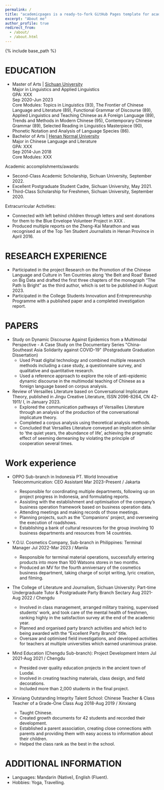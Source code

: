 ```yaml
---
permalink: /
title: "academicpages is a ready-to-fork GitHub Pages template for academic personal websites"
excerpt: "About me"
author_profile: true
redirect_from: 
  - /about/
  - /about.html
---
```


{% include base_path %}

EDUCATION
======
* Master of Arts | [Sichuan University](https://www.scu.edu.cn/)                                            
Major in Linguistics and Applied Linguistics   
GPA: XXX   
Sep 2020-Jun 2023                                                                                                                                    
Core Modules: Topics in Linguistics (93), The Frontier of Chinese Language and Literature (89), Functional Grammar of Discourse (89), Applied Linguistics and Teaching Chinese as A Foreign Language (89), Trends and Methods in Modern Chinese (95), Contemporary Chinese Grammar (89), Selected Reading in Linguistics Masterpiece (90), Phonetic Notation and Analysis of Language Species (86).   
* Bachelor of Arts | [Henan Normal University](https://www.htu.edu.cn/)  
Major in Chinese Language and Literature                                                                                                
GPA: XXX                        
Sep 2014-Jun 2018                                                                                                                       
Core Modules: XXX

Academic accomplishments/awards:                             
*	Second-Class Academic Scholarship, Sichuan University, September 2022.                   
*	Excellent Postgraduate Student Cadre, Sichuan University, May 2021.                  
*	Third-Class Scholarship for Freshmen, Sichuan University, September 2020.            

Extracurricular Activities:                    
*	Connected with left behind children through letters and sent donations for them to the Blue Envelope Volunteer Project in XXX .              
*	Produced multiple reports on the Zheng-Kai Marathon and was recognised as of the Top Ten Student Journalists in Henan Province in April 2016. 

RESEARCH EXPERIENCE
======
* Participated in the project Research on the Promotion of the Chinese Language and Culture in Ten Countries along 'the Belt and Road' Based on Big Data and drafted the first three chapters of the monograph “The Path Is Bright” as the third author, which is set to be published in August 2023.            
*	Participated in the College Students Innovation and Entrepreneurship Programme with a published paper and a completed investigation report. 

PAPERS
======
* Study on Dynamic Discourse Against Epidemics from a Multimodal Perspective - A Case Study on the Documentary Series "China-Southeast Asia Solidarity against COVID-19" (Postgraduate Graduation Dissertation)
  * Used Praat digital technology and combined multiple research methods including a case study, a questionnaire survey, and qualitative and quantitative research.
  * Used a reference approach to explore the role of anti-epidemic dynamic discourse in the multimodal teaching of Chinese as a foreign language based on corpus analysis. 
* Review of Versailles Literature based on Conversational Implicature Theory, published in Jingu Creative Literature, ISSN 2096-8264, CN 42-1911/ I, in January 2023.
  * Explored the communication pathways of Versailles Literature through an analysis of the production of the conversational implicature theory.
  * Completed a corpus analysis using theoretical analysis methods.
  * Concluded that Versailles Literature conveyed an implication similar to ‘the quiet years, the abundance of life’, achieving the pragmatic effect of seeming demeaning by violating the principle of cooperation several times. 

Work experience
======
* OPPO Sub-branch in Indonesia PT. World Innovative Telecommunication: CEO Assistant
  Mar 2023-Present / Jakarta
  * Responsible for coordinating multiple departments, following up on project progress in Indonesia, and formulating reports.
  * Assisting with the establishment and optimisation of the company’s business operation framework based on business operation data.
  * Attending meetings and making records of those meetings.
  * Planning projects, such as the 'Companions' project, and overseeing the execution of roadshows.
  * Establishing a bank of cultural resources for the group involving 10 business departments and resources from 14 countries.
* Y.O.U. Cosmetics Company, Sub-branch in Philippines: Terminal Manager
  Jul 2022-Mar 2023 / Manila
  * Responsible for terminal material operations, successfully entering products into more than 100 Watsons stores in two months.
  * Produced an MV for the fourth anniversary of the cosmetics business department, taking charge of script writing, lyric creation, and filming.
* The College of Literature and Journalism, Sichuan University: Part-time Undergraduate Tutor & Postgraduate Party Branch Sectary
  Aug 2021-Aug 2022 / Chengdu
  * Involved in class management, arranged military training, supervised students' work, and took care of the mental health of freshmen, ranking highly in the satisfaction survey at the end of the academic year.
  * Planned and organised party branch activities and which led to being awarded with the “Excellent Party Branch” title.
  * Oversaw and optimised field investigations, and developed activities for teachers at multiple universities which earned unanimous praise.
 
* Mind Education (Chengdu Sub-branch): Project Development Intern
  Jul 2021-Aug 2021 / Chengdu
  * Presided over quality education projects in the ancient town of Luodai.
  * Involved in creating teaching materials, class design, and field decorations.
  * Included more than 2,000 students in the final project.
 
* Xinxiang Outstanding Integrity Talent School: Chinese Teacher & Class Teacher of a Grade-One Class
  Aug 2018-Aug 2019 / Xinxiang
  * Taught Chinese.
  * Created growth documents for 42 students and recorded their development.
  * Established a parent association, creating close connections with parents and providing them with easy access to information about their children.
  * Helped the class rank as the best in the school.
  
ADDITIONAL INFORMATION
======
* Languages: Mandarin (Native), English (Fluent).
* Hobbies: Yoga, Travelling.
